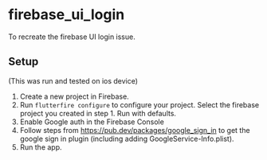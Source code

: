 # firebase_ui_login

To recreate the firebase UI login issue.

## Setup

(This was run and tested on ios device)

1. Create a new project in Firebase.
2. Run `flutterfire configure` to configure your project. Select the firebase project you created in step 1. Run with defaults.
3. Enable Google auth in the Firebase Console
4. Follow steps from https://pub.dev/packages/google_sign_in to get the google sign in plugin (including adding GoogleService-Info.plist).
5. Run the app.

